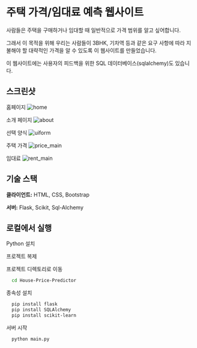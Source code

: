 # 주택 가격/임대료 예측 웹사이트

사람들은 주택을 구매하거나 임대할 때 일반적으로 가격 범위를 알고 싶어합니다.

그래서 이 목적을 위해 우리는 사람들이 3BHK, 기차역 등과 같은 요구 사항에 따라 지불해야 할 대략적인 가격을 알 수 있도록 이 웹사이트를 만들었습니다.

이 웹사이트에는 사용자의 피드백을 위한 SQL 데이터베이스(sqlalchemy)도 있습니다.

## 스크린샷

홈페이지
![home](https://user-images.githubusercontent.com/78130964/149762241-462685ea-0c42-4e45-9699-c5331e1266a4.png)

소개 페이지
![about](https://user-images.githubusercontent.com/78130964/149762317-75833d93-63f3-4240-8b32-9e642e208458.png)

선택 양식
![uiform](https://user-images.githubusercontent.com/78130964/149762396-a1f4ab8d-d74b-4b74-933b-a30c315f1136.png)

주택 가격
![price_main](https://user-images.githubusercontent.com/78130964/149762464-3bdd9b69-0d47-4afd-96a0-7e0a3e541178.png)

임대료
![rent_main](https://user-images.githubusercontent.com/78130964/149762520-3d121b90-47b3-4ca8-878e-ad01efede04a.png)




## 기술 스택

**클라이언트:** HTML, CSS, Bootstrap

**서버:** Flask, Scikit, Sql-Alchemy


## 로컬에서 실행

Python 설치

프로젝트 복제

프로젝트 디렉토리로 이동

```bash
  cd House-Price-Predictor
```

종속성 설치

```bash
  pip install flask
  pip install SQLAlchemy
  pip install scikit-learn
```

서버 시작

```bash
  python main.py
```
